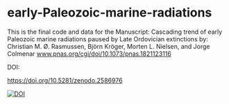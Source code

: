 # early-Paleozoic-marine-radiations

This is the final code and data for the Manuscript: 
Cascading trend of early Paleozoic marine radiations paused by Late Ordovician extinctions by: 
Christian M. Ø. Rasmussen, Björn Kröger, Morten L. Nielsen, and Jorge Colmenar 
www.pnas.org/cgi/doi/10.1073/pnas.1821123116

DOI:

https://doi.org/10.5281/zenodo.2586976

<a href="https://zenodo.org/badge/latestdoi/139550958"><img src="https://zenodo.org/badge/139550958.svg" alt="DOI"></a>
